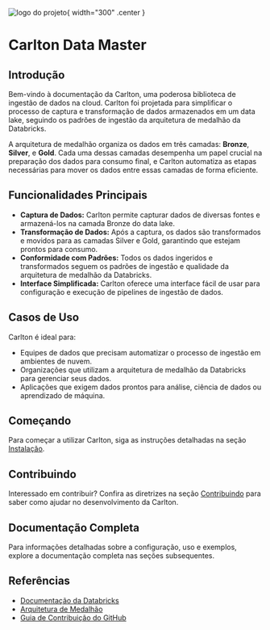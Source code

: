 ![logo do projeto](assets/logo.png){ width="300" .center }

# Carlton Data Master

## Introdução

Bem-vindo à documentação da Carlton, uma poderosa biblioteca de ingestão de dados na cloud. Carlton foi projetada para simplificar o processo de captura e transformação de dados armazenados em um data lake, seguindo os padrões de ingestão da arquitetura de medalhão da Databricks.

A arquitetura de medalhão organiza os dados em três camadas: **Bronze**, **Silver**, e **Gold**. Cada uma dessas camadas desempenha um papel crucial na preparação dos dados para consumo final, e Carlton automatiza as etapas necessárias para mover os dados entre essas camadas de forma eficiente.

## Funcionalidades Principais

- **Captura de Dados:** Carlton permite capturar dados de diversas fontes e armazená-los na camada Bronze do data lake.
- **Transformação de Dados:** Após a captura, os dados são transformados e movidos para as camadas Silver e Gold, garantindo que estejam prontos para consumo.
- **Conformidade com Padrões:** Todos os dados ingeridos e transformados seguem os padrões de ingestão e qualidade da arquitetura de medalhão da Databricks.
- **Interface Simplificada:** Carlton oferece uma interface fácil de usar para configuração e execução de pipelines de ingestão de dados.

## Casos de Uso

Carlton é ideal para:

- Equipes de dados que precisam automatizar o processo de ingestão em ambientes de nuvem.
- Organizações que utilizam a arquitetura de medalhão da Databricks para gerenciar seus dados.
- Aplicações que exigem dados prontos para análise, ciência de dados ou aprendizado de máquina.

## Começando

Para começar a utilizar Carlton, siga as instruções detalhadas na seção [Instalação](docs/installation.md).

## Contribuindo

Interessado em contribuir? Confira as diretrizes na seção [Contribuindo](docs/contributing.md) para saber como ajudar no desenvolvimento da Carlton.

## Documentação Completa

Para informações detalhadas sobre a configuração, uso e exemplos, explore a documentação completa nas seções subsequentes.

## Referências

- [Documentação da Databricks](https://docs.databricks.com/)
- [Arquitetura de Medalhão](https://databricks.com/solutions/data-lakehouse)
- [Guia de Contribuição do GitHub](https://docs.github.com/pt/github/collaborating-with-issues-and-pull-requests)
